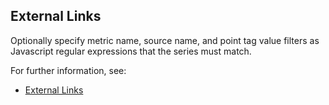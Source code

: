 ## External Links

Optionally specify metric name, source name, and point tag value filters as Javascript regular expressions that the series must match.

For further information, see:

- [External Links](https://community.wavefront.com/docs/DOC-1242)
